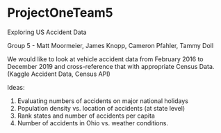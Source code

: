 # ProjectOneTeam5

Exploring US Accident Data

Group 5 - Matt Moormeier, James Knopp, Cameron Pfahler, Tammy Doll

We would like to look at vehicle accident data from February 2016 to December 2019 and cross-reference that with appropriate Census Data. (Kaggle Accident Data, Census API)

Ideas:
1.	Evaluating numbers of accidents on major national holidays
2.	Population density vs. location of accidents (at state level)
3.	Rank states and number of accidents per capita
4.	Number of accidents in Ohio vs. weather conditions.
